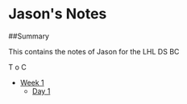 # Jason's Notes

##Summary

This contains the notes of Jason for the LHL DS BC

T o C
* [Week 1](/Week_1)
    * [Day 1](/Week_1/Day_1)


